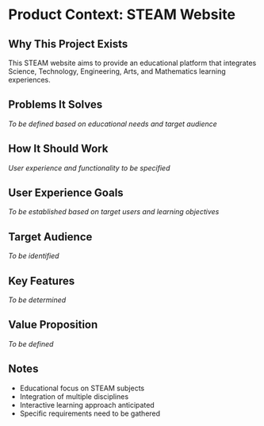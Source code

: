 # Product Context: STEAM Website

## Why This Project Exists
This STEAM website aims to provide an educational platform that integrates Science, Technology, Engineering, Arts, and Mathematics learning experiences.

## Problems It Solves
*To be defined based on educational needs and target audience*

## How It Should Work
*User experience and functionality to be specified*

## User Experience Goals
*To be established based on target users and learning objectives*

## Target Audience
*To be identified*

## Key Features
*To be determined*

## Value Proposition
*To be defined*

## Notes
- Educational focus on STEAM subjects
- Integration of multiple disciplines
- Interactive learning approach anticipated
- Specific requirements need to be gathered
